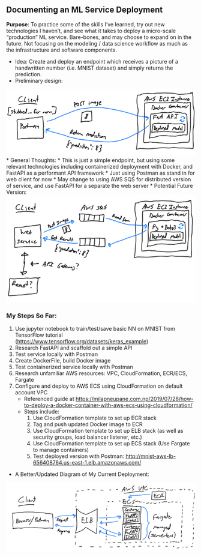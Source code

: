 ## Documenting an ML Service Deployment

**Purpose**: To practice some of the skills I’ve learned, try out new technologies I haven’t, and see what it takes to deploy a micro-scale “production” ML service. Bare-bones, and may choose to expand on in the future. Not focusing on the modeling / data science workflow as much as the infrastructure and software components.

* Idea: Create and deploy an endpoint which receives a picture of a handwritten number (i.e. MNIST dataset) and simply returns the prediction.
* Preliminary design:
<img src="Diagrams/diagram1.jpeg" width="700"/>
* General Thoughts: 
  * This is just a simple endpoint, but using some relevant technologies including containerized deployment with Docker, and FastAPI as a performant API framework
  * Just using Postman as stand in for web client for now
  * May change to using AWS SQS for distributed version of service, and use FastAPI for a separate the web server
* Potential Future Version:
<img src="Diagrams/diagram2.jpeg" width="700"/>

### My Steps So Far:

1. Use jupyter notebook to train/test/save basic NN on MNIST from TensorFlow tutorial (https://www.tensorflow.org/datasets/keras_example)
2. Research FastAPI and scaffold out a simple API
3. Test service locally with Postman
4. Create DockerFile, build Docker image
5. Test containerized service locally with Postman
6. Research unfamiliar AWS resources: VPC, CloudFormation, ECR/ECS, Fargate
7. Configure and deploy to AWS ECS using CloudFormation on default account VPC
   * Referenced guide at https://milapneupane.com.np/2019/07/28/how-to-deploy-a-docker-container-with-aws-ecs-using-cloudformation/
   * Steps include:
     1. Use CloudFormation template to set up ECR stack
     2. Tag and push updated Docker image to ECR
     3. Use CloudFormation template to set up ELB stack (as well as security groups, load balancer listener, etc.)
     4. Use CloudFormation template to set up ECS stack (Use Fargate to manage containers)
     5. Test deployed version with Postman: http://mnist-aws-lb-656408764.us-east-1.elb.amazonaws.com/

* A Better/Updated Diagram of My Current Deployment:
<img src="Diagrams/diagram3.jpeg" width="700"/>









